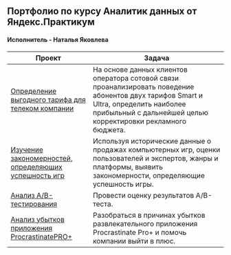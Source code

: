 ## Портфолио по курсу Аналитик данных от Яндекс.Практикум 

#### Исполнитель - Наталья Яковлева

| **Проект**                                            | **Задача**                                                                                                                                                                                            |
|-------------------------------------------------------|-------------------------------------------------------------------------------------------------------------------------------------------------------------------------------------------------------|
| [Определение выгодного тарифа для телеком компании](https://github.com/ashatanius/Data-Analyst-Portfolio/blob/main/Project_1/Determining%20a%20profitable%20tariff%20for%20a%20telecom%20company.ipynb)     | На основе данных клиентов оператора сотовой связи проанализировать поведение абонентов двух тарифов Smart и Ultra, определить наиболее прибыльный с дальнейшей целью корректировки рекламного бюджета. |
| [Изучение закономерностей, определяющих успешность игр](https://github.com/ashatanius/Data-Analyst-Portfolio/blob/main/Project_2/Game%20markets%20research.ipynb) | Используя исторические данные о продажах компьютерных игр, оценки пользователей и экспертов, жанры и платформы, выявить закономерности, определяющие успешность игры.                                  |
| [Анализ А/В-тестирования](https://github.com/ashatanius/Data-Analyst-Portfolio/blob/main/Project_3/final_abt.ipynb)                               | Провести оценку результатов A/B-теста.                                                                                                                                                                 |
| [Анализ убытков приложения ProcrastinatePRO+](https://github.com/ashatanius/Data-Analyst-Portfolio/blob/main/Project_4/procrastinate_pro_plus_research.ipynb)           | Разобраться в причинах убытков развлекательного приложения Procrastinate Pro+ и помочь компании выйти в плюс.                                                                                          |

